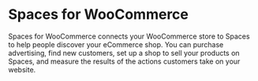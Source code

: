 # Spaces for WooCommerce
Spaces for WooCommerce connects your WooCommerce store to Spaces to help people discover your eCommerce shop. You can purchase advertising, find new customers, set up a shop to sell your products on Spaces, and measure the results of the actions customers take on your website.
